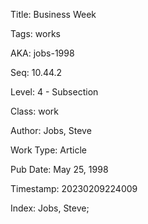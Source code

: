 Title:  Business Week

Tags:   works

AKA:    jobs-1998

Seq:    10.44.2

Level:  4 - Subsection

Class:  work

Author: Jobs, Steve

Work Type: Article

Pub Date: May 25, 1998

Timestamp: 20230209224009

Index:  Jobs, Steve; 

